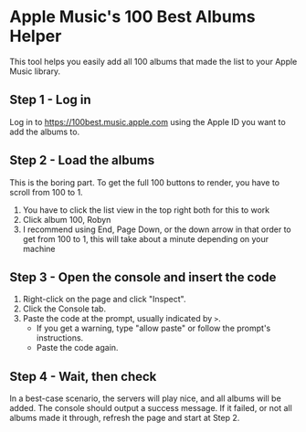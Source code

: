 # Apple Music's 100 Best Albums Helper
This tool helps you easily add all 100 albums that made the list to your Apple Music library.

## Step 1 - Log in
Log in to https://100best.music.apple.com using the Apple ID you want to add the albums to.

## Step 2 - Load the albums
This is the boring part. To get the full 100 buttons to render, you have to scroll from 100 to 1.
1. You have to click the list view in the top right both for this to work
2. Click album 100, Robyn
3. I recommend using End, Page Down, or the down arrow in that order to get from 100 to 1, this will take about a minute depending on your machine

## Step 3 - Open the console and insert the code
1. Right-click on the page and click "Inspect".
2. Click the Console tab.
3. Paste the code at the prompt, usually indicated by `>`.
    - If you get a warning, type "allow paste" or follow the prompt's instructions.
    - Paste the code again.

## Step 4 - Wait, then check
In a best-case scenario, the servers will play nice, and all albums will be added. The console should output a success message.
If it failed, or not all albums made it through, refresh the page and start at Step 2.
